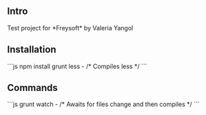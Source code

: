 <h2>Intro</h2>
Test project for *Freysoft* by Valeria Yangol


<h2>Installation</h2>
```js
npm install
grunt less - /* Compiles less */
```


<h2>Commands</h2>
```js
grunt watch - /* Awaits for files change and then compiles */
```
